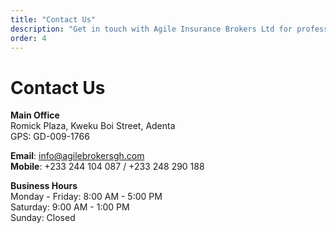 ```yaml
---
title: "Contact Us"
description: "Get in touch with Agile Insurance Brokers Ltd for professional insurance solutions"
order: 4
---
```


# Contact Us

**Main Office**  
Romick Plaza, Kweku Boi Street, Adenta  
GPS: GD-009-1766  

**Email**: info@agilebrokersgh.com  
**Mobile**: +233 244 104 087 / +233 248 290 188  

**Business Hours**  
Monday - Friday: 8:00 AM - 5:00 PM  
Saturday: 9:00 AM - 1:00 PM  
Sunday: Closed
